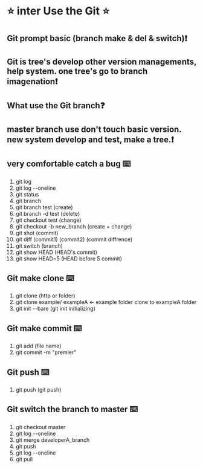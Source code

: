 # ⭐ inter Use the Git ⭐
## Git prompt basic (branch make & del & switch)❗
## Git is tree's develop other version managements, help system. one tree's go to branch imagenation❗
## What use the Git branch❓
## master branch use don't touch basic version. new system develop and test, make a tree.❗
## very comfortable catch a bug ⌨️  
01. git log 
02. git log --oneline        
03. git status                     
04. git branch 
05. git branch test (create) 
06. git branch -d test (delete) 
07. git checkout test (change) 
08. git checkout -b new_branch (create + change) 
09. git shot (commit) 
10. git diff (commit1) (commit2) (commit diffrence) 
11. git switch (branch) 
12. git show HEAD (HEAD's commit) 
13. git show HEAD~5 (HEAD before 5 commit) 

## Git make clone ⌨️
01. git clone (http or folder)
02. git clone example/ exampleA <- example folder clone to exampleA folder
03. git init --bare (git init initializing)

## Git make commit ⌨️
01. git add (file name)
02. git commit -m "premier"

## Git push ⌨️
01. git push (git push)

## Git switch the branch to master ⌨️
01. git checkout master
02. git log --oneline
03. git merge developerA_branch
04. git push
05. git log --oneline
06. git pull
